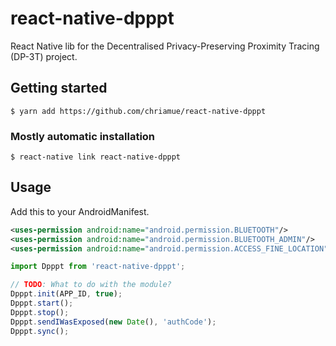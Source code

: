 # react-native-dpppt

React Native lib for the Decentralised Privacy-Preserving Proximity Tracing (DP-3T) project.

## Getting started

`$ yarn add https://github.com/chriamue/react-native-dpppt`

### Mostly automatic installation

`$ react-native link react-native-dpppt`

## Usage

Add this to your AndroidManifest.

```xml
<uses-permission android:name="android.permission.BLUETOOTH"/>
<uses-permission android:name="android.permission.BLUETOOTH_ADMIN"/>
<uses-permission android:name="android.permission.ACCESS_FINE_LOCATION" />
```

```javascript
import Dpppt from 'react-native-dpppt';

// TODO: What to do with the module?
Dpppt.init(APP_ID, true);
Dpppt.start();
Dpppt.stop();
Dpppt.sendIWasExposed(new Date(), 'authCode');
Dpppt.sync();
```
